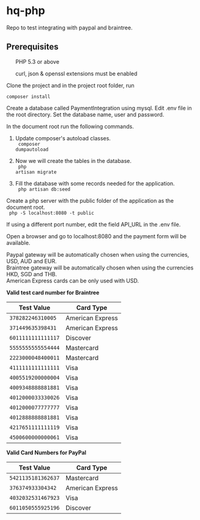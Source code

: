 # hq-php
Repo to test integrating with paypal and braintree.

<h2>Prerequisites</h2>

<ul>PHP 5.3 or above</ul>
<ul>curl, json & openssl extensions must be enabled</ul>


Clone the project and in the project root folder, run 

<code>composer install </code>

Create a database called PaymentIntegration using mysql.
Edit .env file in the root directory. 
Set the database name, user and password.

In the document root run the following commands.

1. Update composer's autoload classes. <br>
<code> composer dumpautoload </code>

2. Now we will create the tables in the database. <br>
<code> php artisan migrate </code>

3. Fill the database with some records needed for the application. <br>
<code> php artisan db:seed </code>

Create a php server with the public folder of the application as the document root. <br>
<code> php -S localhost:8080 -t public </code> 

If using a different port number,  edit the field API_URL in the .env file.


Open a browser and go to localhost:8080 and the payment form will be available.

Paypal gateway will be automatically chosen when using the currencies, USD, AUD and EUR. <br>
Braintree gateway will be automatically chosen when using the currencies HKD, SGD and THB. <br>
American Express cards can be only used with USD. <br>

<b> Valid test card number for Braintree </b>

<table>
<thead>
<tr>
<th>Test Value</th>
<th>Card Type</th>
</tr>
</thead>
<tbody>
<tr>
<td><code >378282246310005</code></td>
<td>American Express</td>
</tr>
<tr>
<td><code >371449635398431</code></td>
<td>American Express</td>
</tr>
<tr>
<td><code >6011111111111117</code></td>
<td>Discover</td>
</tr>
<tr>
<td><code >5555555555554444</code></td>
<td>Mastercard</td>
</tr>
<tr>
<td><code >2223000048400011</code></td>
<td>Mastercard</td>
</tr>
<tr>
<td><code >4111111111111111</code></td>
<td>Visa</td>
</tr>
<tr>
<td><code >4005519200000004</code></td>
<td>Visa</td>
</tr>
<tr>
<td><code >4009348888881881</code></td>
<td>Visa  </td>
</tr>
<tr>
<td><code >4012000033330026</code></td>
<td>Visa</td>
</tr>
<tr>
<td><code >4012000077777777</code></td>
<td>Visa</td>
</tr>
<tr>
<td><code >4012888888881881</code></td>
<td>Visa</td>
</tr>
<tr>
<td><code >4217651111111119</code></td>
<td>Visa</td>
</tr>
<tr>
<td><code >4500600000000061</code></td>
<td>Visa</td>
</tr>
</tbody>
</table>

<b> Valid Card Numbers for PayPal </b>
<table>
<thead>
<tr>
<th>Test Value</th>
<th>Card Type</th>
</tr>
</thead>
<tbody>
<tr>
<td><code >5421135181362637</code></td>
<td>Mastercard</td>
</tr>
<tr>
<td><code >376374933304342</code></td>
<td>American Express</td>
</tr>
<tr>
<td><code >4032032531467923</code></td>
<td>Visa</td>
</tr>
<tr>
<td><code >6011050555925196</code></td>
<td>Discover</td>
</tr>

</tbody>
</table>

